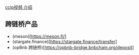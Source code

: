 [ccip视频 介绍](https://www.youtube.com/watch?v=uAdjzTtDOnQ)

## 跨链桥产品
- (meson)[https://meson.fi/]
- (stargate.finance)[https://stargate.finance/transfer]
- (opBnb 跨链桥)[https://opbnb-bridge.bnbchain.org/deposit]